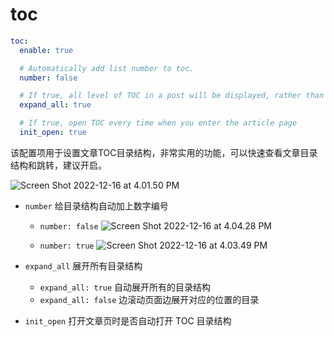 # toc

```yaml
toc:
  enable: true

  # Automatically add list number to toc.
  number: false

  # If true, all level of TOC in a post will be displayed, rather than the activated part of it.
  expand_all: true

  # If true, open TOC every time when you enter the article page
  init_open: true
```

该配置项用于设置文章TOC目录结构，非常实用的功能，可以快速查看文章目录结构和跳转，建议开启。

![Screen Shot 2022-12-16 at 4.01.50 PM](https://evan.beee.top/img/Screen%20Shot%202022-12-16%20at%204.01.50%20PM.png)

- `number` 给目录结构自动加上数字编号
  - `number: false`
    ![Screen Shot 2022-12-16 at 4.04.28 PM](https://evan.beee.top/img/Screen%20Shot%202022-12-16%20at%204.04.28%20PM.png)

  - `number: true`
    ![Screen Shot 2022-12-16 at 4.03.49 PM](https://evan.beee.top/img/Screen%20Shot%202022-12-16%20at%204.03.49%20PM.png)

- `expand_all` 展开所有目录结构
  - `expand_all: true` 自动展开所有的目录结构
  - `expand_all: false` 边滚动页面边展开对应的位置的目录

- `init_open` 打开文章页时是否自动打开 TOC 目录结构 

